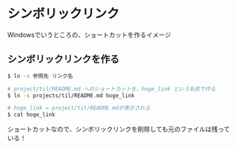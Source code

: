 # シンボリックリンク

Windowsでいうところの、ショートカットを作るイメージ

## シンボリックリンクを作る

```bash
$ ln -s 参照先 リンク名
```

```bash
# project/til/README.md へのショートカットを、hoge_link という名前で作る
$ ln -s projects/til/README.md hoge_link
```

```bash
# hoge_link = project/til/README.mdが表示される
$ cat hoge_link
```

ショートカットなので、シンボリックリンクを削除しても元のファイルは残っている！